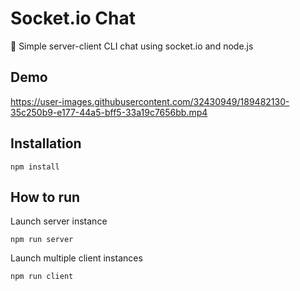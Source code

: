 # Socket.io Chat

🍻 Simple server-client CLI chat using socket.io and node.js

## Demo

https://user-images.githubusercontent.com/32430949/189482130-35c250b9-e177-44a5-bff5-33a19c7656bb.mp4

## Installation
```
npm install
```

## How to run

Launch server instance
```
npm run server
```

Launch multiple client instances
```
npm run client
```
